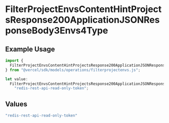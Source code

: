 # FilterProjectEnvsContentHintProjectsResponse200ApplicationJSONResponseBody3Envs4Type

## Example Usage

```typescript
import {
  FilterProjectEnvsContentHintProjectsResponse200ApplicationJSONResponseBody3Envs4Type,
} from "@vercel/sdk/models/operations/filterprojectenvs.js";

let value:
  FilterProjectEnvsContentHintProjectsResponse200ApplicationJSONResponseBody3Envs4Type =
    "redis-rest-api-read-only-token";
```

## Values

```typescript
"redis-rest-api-read-only-token"
```